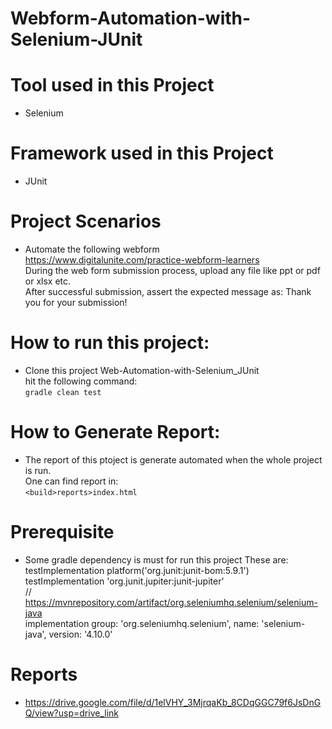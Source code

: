 # Webform-Automation-with-Selenium-JUnit

# Tool used in this Project
- Selenium

# Framework used in this Project
- JUnit

# Project Scenarios
- Automate the following webform    <br />
https://www.digitalunite.com/practice-webform-learners  <br />
During the web form submission process, upload any file like ppt or pdf or xlsx etc.   <br />
After successful submission, assert the expected message as: Thank you for your submission!    <br />


# How to run this project:
- Clone this project Web-Automation-with-Selenium_JUnit   <br />
  hit the following command: <br />
 `gradle clean test`

# How to Generate Report:
- The report of this ptoject is generate automated when the whole project is run.   <br />
One can find report in:   <br /> 
`<build>reports>index.html`

# Prerequisite
- Some gradle dependency is must for run this project These are:  <br />
    testImplementation platform('org.junit:junit-bom:5.9.1')   <br />
    testImplementation 'org.junit.jupiter:junit-jupiter'    <br />
    // https://mvnrepository.com/artifact/org.seleniumhq.selenium/selenium-java    <br />
    implementation group: 'org.seleniumhq.selenium', name: 'selenium-java', version: '4.10.0'
  
# Reports

- https://drive.google.com/file/d/1elVHY_3MjrqaKb_8CDqGGC79f6JsDnGQ/view?usp=drive_link
